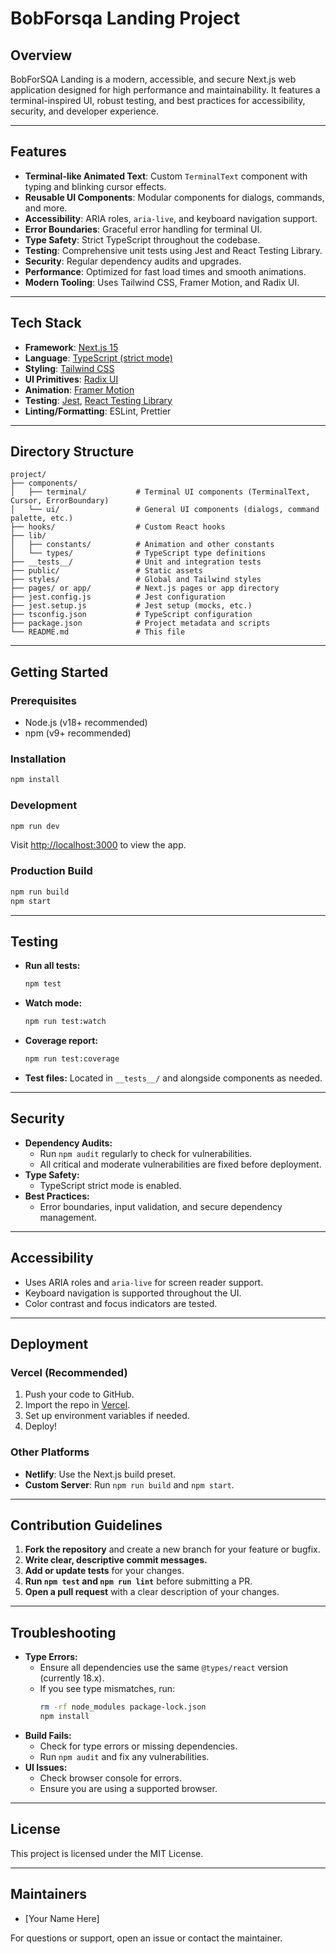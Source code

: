 # BobForsqa Landing Project

## Overview

BobForSQA Landing is a modern, accessible, and secure Next.js web application designed for high performance and maintainability. It features a terminal-inspired UI, robust testing, and best practices for accessibility, security, and developer experience.

---

## Features

- **Terminal-like Animated Text**: Custom `TerminalText` component with typing and blinking cursor effects.
- **Reusable UI Components**: Modular components for dialogs, commands, and more.
- **Accessibility**: ARIA roles, `aria-live`, and keyboard navigation support.
- **Error Boundaries**: Graceful error handling for terminal UI.
- **Type Safety**: Strict TypeScript throughout the codebase.
- **Testing**: Comprehensive unit tests using Jest and React Testing Library.
- **Security**: Regular dependency audits and upgrades.
- **Performance**: Optimized for fast load times and smooth animations.
- **Modern Tooling**: Uses Tailwind CSS, Framer Motion, and Radix UI.

---

## Tech Stack

- **Framework**: [Next.js 15](https://nextjs.org/)
- **Language**: [TypeScript (strict mode)](https://www.typescriptlang.org/)
- **Styling**: [Tailwind CSS](https://tailwindcss.com/)
- **UI Primitives**: [Radix UI](https://www.radix-ui.com/)
- **Animation**: [Framer Motion](https://www.framer.com/motion/)
- **Testing**: [Jest](https://jestjs.io/), [React Testing Library](https://testing-library.com/)
- **Linting/Formatting**: ESLint, Prettier

---

## Directory Structure

```
project/
├── components/
│   ├── terminal/           # Terminal UI components (TerminalText, Cursor, ErrorBoundary)
│   └── ui/                 # General UI components (dialogs, command palette, etc.)
├── hooks/                  # Custom React hooks
├── lib/
│   ├── constants/          # Animation and other constants
│   └── types/              # TypeScript type definitions
├── __tests__/              # Unit and integration tests
├── public/                 # Static assets
├── styles/                 # Global and Tailwind styles
├── pages/ or app/          # Next.js pages or app directory
├── jest.config.js          # Jest configuration
├── jest.setup.js           # Jest setup (mocks, etc.)
├── tsconfig.json           # TypeScript configuration
├── package.json            # Project metadata and scripts
└── README.md               # This file
```

---

## Getting Started

### Prerequisites
- Node.js (v18+ recommended)
- npm (v9+ recommended)

### Installation
```sh
npm install
```

### Development
```sh
npm run dev
```
Visit [http://localhost:3000](http://localhost:3000) to view the app.

### Production Build
```sh
npm run build
npm start
```

---

## Testing

- **Run all tests:**
  ```sh
  npm test
  ```
- **Watch mode:**
  ```sh
  npm run test:watch
  ```
- **Coverage report:**
  ```sh
  npm run test:coverage
  ```
- **Test files:** Located in `__tests__/` and alongside components as needed.

---

## Security

- **Dependency Audits:**
  - Run `npm audit` regularly to check for vulnerabilities.
  - All critical and moderate vulnerabilities are fixed before deployment.
- **Type Safety:**
  - TypeScript strict mode is enabled.
- **Best Practices:**
  - Error boundaries, input validation, and secure dependency management.

---

## Accessibility

- Uses ARIA roles and `aria-live` for screen reader support.
- Keyboard navigation is supported throughout the UI.
- Color contrast and focus indicators are tested.

---

## Deployment

### Vercel (Recommended)
1. Push your code to GitHub.
2. Import the repo in [Vercel](https://vercel.com/).
3. Set up environment variables if needed.
4. Deploy!

### Other Platforms
- **Netlify**: Use the Next.js build preset.
- **Custom Server**: Run `npm run build` and `npm start`.

---

## Contribution Guidelines

1. **Fork the repository** and create a new branch for your feature or bugfix.
2. **Write clear, descriptive commit messages.**
3. **Add or update tests** for your changes.
4. **Run `npm test` and `npm run lint`** before submitting a PR.
5. **Open a pull request** with a clear description of your changes.

---

## Troubleshooting

- **Type Errors:**
  - Ensure all dependencies use the same `@types/react` version (currently 18.x).
  - If you see type mismatches, run:
    ```sh
    rm -rf node_modules package-lock.json
    npm install
    ```
- **Build Fails:**
  - Check for type errors or missing dependencies.
  - Run `npm audit` and fix any vulnerabilities.
- **UI Issues:**
  - Check browser console for errors.
  - Ensure you are using a supported browser.

---

## License

This project is licensed under the MIT License.

---

## Maintainers
- [Your Name Here]

For questions or support, open an issue or contact the maintainer. 
